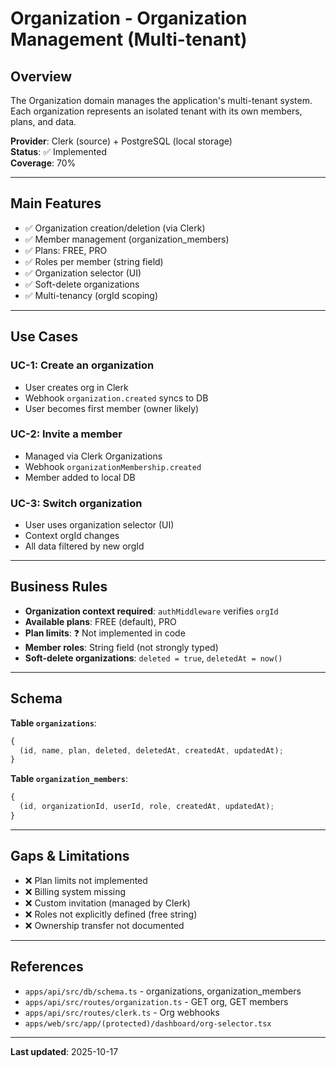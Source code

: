 # Organization - Organization Management (Multi-tenant)

## Overview

The Organization domain manages the application's multi-tenant system. Each organization represents an isolated tenant with its own members, plans, and data.

**Provider**: Clerk (source) + PostgreSQL (local storage)  
**Status**: ✅ Implemented  
**Coverage**: 70%

---

## Main Features

- ✅ Organization creation/deletion (via Clerk)
- ✅ Member management (organization_members)
- ✅ Plans: FREE, PRO
- ✅ Roles per member (string field)
- ✅ Organization selector (UI)
- ✅ Soft-delete organizations
- ✅ Multi-tenancy (orgId scoping)

---

## Use Cases

### UC-1: Create an organization

- User creates org in Clerk
- Webhook `organization.created` syncs to DB
- User becomes first member (owner likely)

### UC-2: Invite a member

- Managed via Clerk Organizations
- Webhook `organizationMembership.created`
- Member added to local DB

### UC-3: Switch organization

- User uses organization selector (UI)
- Context orgId changes
- All data filtered by new orgId

---

## Business Rules

- **Organization context required**: `authMiddleware` verifies `orgId`
- **Available plans**: FREE (default), PRO
- **Plan limits**: ❓ Not implemented in code
- **Member roles**: String field (not strongly typed)
- **Soft-delete organizations**: `deleted = true`, `deletedAt = now()`

---

## Schema

**Table `organizations`**:

```typescript
{
  (id, name, plan, deleted, deletedAt, createdAt, updatedAt);
}
```

**Table `organization_members`**:

```typescript
{
  (id, organizationId, userId, role, createdAt, updatedAt);
}
```

---

## Gaps & Limitations

- ❌ Plan limits not implemented
- ❌ Billing system missing
- ❌ Custom invitation (managed by Clerk)
- ❌ Roles not explicitly defined (free string)
- ❌ Ownership transfer not documented

---

## References

- `apps/api/src/db/schema.ts` - organizations, organization_members
- `apps/api/src/routes/organization.ts` - GET org, GET members
- `apps/api/src/routes/clerk.ts` - Org webhooks
- `apps/web/src/app/(protected)/dashboard/org-selector.tsx`

---

**Last updated**: 2025-10-17
